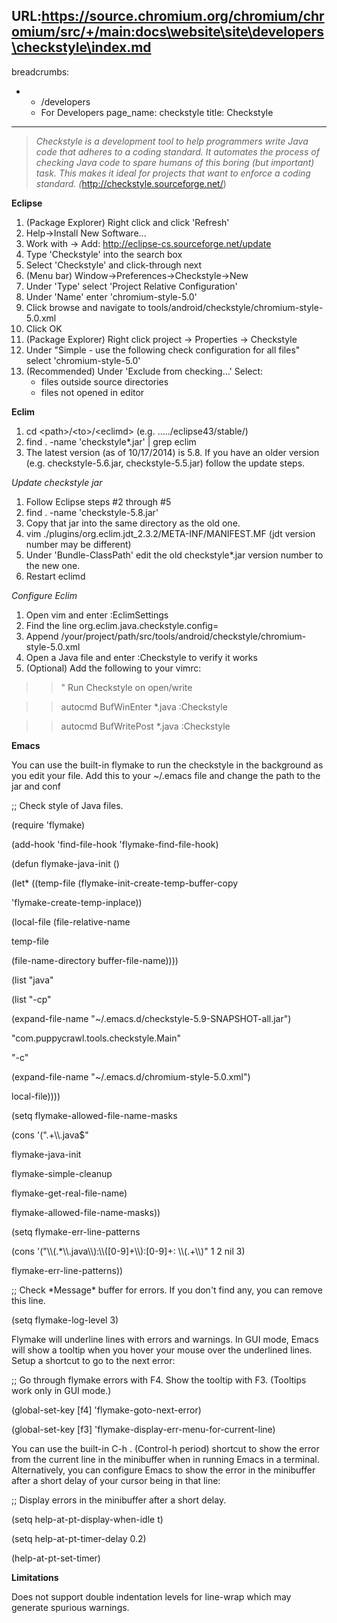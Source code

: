 URL:https://source.chromium.org/chromium/chromium/src/+/main:docs\website\site\developers\checkstyle\index.md
---
breadcrumbs:
- - /developers
  - For Developers
page_name: checkstyle
title: Checkstyle
---

> *Checkstyle is a development tool to help programmers write Java code that
> adheres to a coding standard. It automates the process of checking Java code
> to spare humans of this boring (but important) task. This makes it ideal for
> projects that want to enforce a coding standard.
> (*<http://checkstyle.sourceforge.net/>)

**Eclipse**

1.  (Package Explorer) Right click and click 'Refresh'
2.  Help-&gt;Install New Software...
3.  Work with -&gt; Add: http://eclipse-cs.sourceforge.net/update
4.  Type 'Checkstyle' into the search box
5.  Select 'Checkstyle' and click-through next
6.  (Menu bar) Window-&gt;Preferences-&gt;Checkstyle-&gt;New
7.  Under 'Type' select 'Project Relative Configuration'
8.  Under 'Name' enter 'chromium-style-5.0'
9.  Click browse and navigate to
            tools/android/checkstyle/chromium-style-5.0.xml
10. Click OK
11. (Package Explorer) Right click project -&gt; Properties -&gt;
            Checkstyle
12. Under "Simple - use the following check configuration for all files"
            select 'chromium-style-5.0'
13. (Recommended) Under 'Exclude from checking...' Select:
    *   files outside source directories
    *   files not opened in editor

**Eclim**

1.  cd &lt;path&gt;/&lt;to&gt;/&lt;eclimd&gt; (e.g.
            ...../eclipse43/stable/)
2.  find . -name 'checkstyle\*.jar' | grep eclim
3.  The latest version (as of 10/17/2014) is 5.8. If you have an older
            version (e.g. checkstyle-5.6.jar, checkstyle-5.5.jar) follow the
            update steps.

*Update checkstyle jar*

1.  Follow Eclipse steps #2 through #5
2.  find . -name 'checkstyle-5.8.jar'
3.  Copy that jar into the same directory as the old one.
4.  vim ./plugins/org.eclim.jdt_2.3.2/META-INF/MANIFEST.MF (jdt version
            number may be different)
5.  Under 'Bundle-ClassPath' edit the old checkstyle\*.jar version
            number to the new one.
6.  Restart eclimd

*Configure Eclim*

1.  Open vim and enter :EclimSettings
2.  Find the line org.eclim.java.checkstyle.config=
3.  Append
            /your/project/path/src/tools/android/checkstyle/chromium-style-5.0.xml
4.  Open a Java file and enter :Checkstyle to verify it works
5.  (Optional) Add the following to your vimrc:

> > " Run Checkstyle on open/write

> > autocmd BufWinEnter \*.java :Checkstyle

> > autocmd BufWritePost \*.java :Checkstyle

**Emacs**

You can use the built-in flymake to run the checkstyle in the background as you
edit your file. Add this to your ~/.emacs file and change the path to the jar
and conf

;; Check style of Java files.

(require 'flymake)

(add-hook 'find-file-hook 'flymake-find-file-hook)

(defun flymake-java-init ()

(let\* ((temp-file (flymake-init-create-temp-buffer-copy

'flymake-create-temp-inplace))

(local-file (file-relative-name

temp-file

(file-name-directory buffer-file-name))))

(list "java"

(list "-cp"

(expand-file-name "~/.emacs.d/checkstyle-5.9-SNAPSHOT-all.jar")

"com.puppycrawl.tools.checkstyle.Main"

"-c"

(expand-file-name "~/.emacs.d/chromium-style-5.0.xml")

local-file))))

(setq flymake-allowed-file-name-masks

(cons '(".+\\\\.java$"

flymake-java-init

flymake-simple-cleanup

flymake-get-real-file-name)

flymake-allowed-file-name-masks))

(setq flymake-err-line-patterns

(cons '("\\\\(.\*\\\\.java\\\\):\\\\(\[0-9\]+\\\\):\[0-9\]+: \\\\(.+\\\\)" 1 2
nil 3)

flymake-err-line-patterns))

;; Check \*Message\* buffer for errors. If you don't find any, you can remove
this line.

(setq flymake-log-level 3)

Flymake will underline lines with errors and warnings. In GUI mode, Emacs will
show a tooltip when you hover your mouse over the underlined lines. Setup a
shortcut to go to the next error:

;; Go through flymake errors with F4. Show the tooltip with F3. (Tooltips work
only in GUI mode.)

(global-set-key \[f4\] 'flymake-goto-next-error)

(global-set-key \[f3\] 'flymake-display-err-menu-for-current-line)

You can use the built-in C-h . (Control-h period) shortcut to show the error
from the current line in the minibuffer when in running Emacs in a terminal.
Alternatively, you can configure Emacs to show the error in the minibuffer after
a short delay of your cursor being in that line:

;; Display errors in the minibuffer after a short delay.

(setq help-at-pt-display-when-idle t)

(setq help-at-pt-timer-delay 0.2)

(help-at-pt-set-timer)

**Limitations**

Does not support double indentation levels for line-wrap which may generate
spurious warnings.
